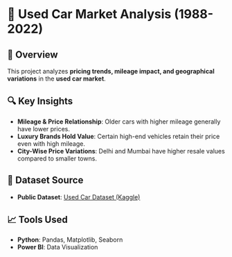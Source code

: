 # 🚗 Used Car Market Analysis (1988-2022)

## 📌 Overview
This project analyzes **pricing trends, mileage impact, and geographical variations** in the **used car market**.

## 🔍 Key Insights
- **Mileage & Price Relationship**: Older cars with higher mileage generally have lower prices.
- **Luxury Brands Hold Value**: Certain high-end vehicles retain their price even with high mileage.
- **City-Wise Price Variations**: Delhi and Mumbai have higher resale values compared to smaller towns.

## 📜 Dataset Source
- **Public Dataset**: [Used Car Dataset (Kaggle)](https://www.kaggle.com/datasets/nehalbirla/vehicle-dataset-from-cardekho/data)

## 📈 Tools Used
- **Python**: Pandas, Matplotlib, Seaborn
- **Power BI**: Data Visualization

